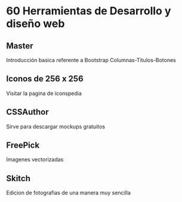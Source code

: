 # 60 Herramientas de Desarrollo y diseño web

## Master

Introducción basica referente a Bootstrap
Columnas-Titulos-Botones


## Iconos de 256 x 256
Visitar la pagina de iconspedia

## CSSAuthor
Sirve para descargar mockups gratuitos

## FreePick
Imagenes vectorizadas


## Skitch
Edicion de fotografias de una manera muy sencilla